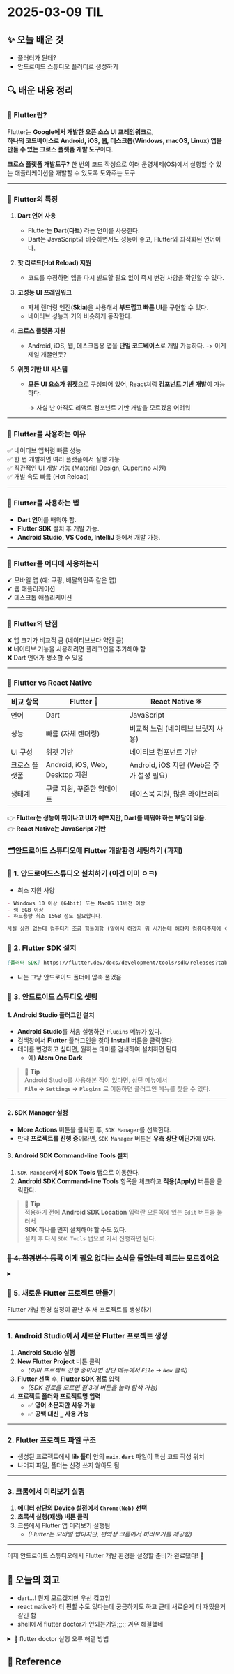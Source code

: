 # 2025-03-09 TIL

## ✨ 오늘 배운 것

- 플러터가 뭔데?
- 안드로이드 스튜디오 플러터로 생성하기

## 🔍 배운 내용 정리

### 🧙 Flutter란?

Flutter는 **Google에서 개발한 오픈 소스 UI 프레임워크**로,  
**하나의 코드베이스로 Android, iOS, 웹, 데스크톱(Windows, macOS, Linux) 앱을 만들 수 있는 크로스 플랫폼 개발 도구**이다.

**크로스 플랫폼 개발도구?** 한 번의 코드 작성으로 여러 운영체제(OS)에서 실행할 수 있는 애플리케이션을 개발할 수 있도록 도와주는 도구

---

### 🔹 Flutter의 특징

1. **Dart 언어 사용**

   - Flutter는 **Dart(다트)** 라는 언어를 사용한다.
   - Dart는 JavaScript와 비슷하면서도 성능이 좋고, Flutter와 최적화된 언어이다.

2. **핫 리로드(Hot Reload) 지원**

   - 코드를 수정하면 앱을 다시 빌드할 필요 없이 즉시 변경 사항을 확인할 수 있다.

3. **고성능 UI 프레임워크**

   - 자체 렌더링 엔진(**Skia**)을 사용해서 **부드럽고 빠른 UI**를 구현할 수 있다.
   - 네이티브 성능과 거의 비슷하게 동작한다.

4. **크로스 플랫폼 지원**

   - Android, iOS, 웹, 데스크톱용 앱을 **단일 코드베이스**로 개발 가능하다. -> 이게 제일 개꿀인듯?

5. **위젯 기반 UI 시스템**

   - **모든 UI 요소가 위젯**으로 구성되어 있어, React처럼 **컴포넌트 기반 개발**이 가능하다.

     -> 사실 난 아직도 리액트 컴포넌트 기반 개발을 모르겠음 어려워

---

### 🔹 Flutter를 사용하는 이유

✅ 네이티브 앱처럼 빠른 성능  
✅ 한 번 개발하면 여러 플랫폼에서 실행 가능  
✅ 직관적인 UI 개발 가능 (Material Design, Cupertino 지원)  
✅ 개발 속도 빠름 (Hot Reload)

---

### 🔹 Flutter를 사용하는 법

- **Dart 언어**를 배워야 함.
- **Flutter SDK** 설치 후 개발 가능.
- **Android Studio, VS Code, IntelliJ** 등에서 개발 가능.

---

### 🔹 Flutter를 어디에 사용하는지

✔ 모바일 앱 (예: 쿠팡, 배달의민족 같은 앱)  
✔ 웹 애플리케이션  
✔ 데스크톱 애플리케이션

---

### 🔹 Flutter의 단점

❌ 앱 크기가 비교적 큼 (네이티브보다 약간 큼)  
❌ 네이티브 기능을 사용하려면 플러그인을 추가해야 함  
❌ Dart 언어가 생소할 수 있음

---

### 🔹 Flutter vs React Native

| 비교 항목     | Flutter 🦋                      | React Native ⚛️                          |
| ------------- | ------------------------------- | ---------------------------------------- |
| 언어          | Dart                            | JavaScript                               |
| 성능          | 빠름 (자체 렌더링)              | 비교적 느림 (네이티브 브릿지 사용)       |
| UI 구성       | 위젯 기반                       | 네이티브 컴포넌트 기반                   |
| 크로스 플랫폼 | Android, iOS, Web, Desktop 지원 | Android, iOS 지원 (Web은 추가 설정 필요) |
| 생태계        | 구글 지원, 꾸준한 업데이트      | 페이스북 지원, 많은 라이브러리           |

👉 **Flutter는 성능이 뛰어나고 UI가 예쁘지만, Dart를 배워야 하는 부담이 있음.**  
👉 **React Native는 JavaScript 기반**

### 🗂️안드로이드 스튜디오에 Flutter 개발환경 세팅하기 (과제)

### 📌 1. 안드로이드스튜디오 설치하기 (이건 이미 ㅇㅋ)

- 최소 지원 사양

```markdown
- Windows 10 이상 (64bit) 또는 MacOS 11버전 이상
- 램 8GB 이상
- 하드용량 최소 15GB 정도 필요합니다.

사실 상관 없는데 컴퓨터가 조금 힘들어함 (알아서 하겠지 뭐 시키는데 해야지 컴퓨터주제에 ㅇㅅㅇ)
```

### 📌 2. Flutter SDK 설치

```markdown
[플러터 SDK] https://flutter.dev/docs/development/tools/sdk/releases?tab=windows
```

- 나는 그냥 안드로이드 폴더에 압축 풀었음

### 📌 3. 안드로이드 스튜디오 셋팅

#### 1. Android Studio 플러그인 설치

- **Android Studio**를 처음 실행하면 `Plugins` 메뉴가 있다.
- 검색창에서 **Flutter** 플러그인을 찾아 **Install** 버튼을 클릭한다.
- 테마를 변경하고 싶다면, 원하는 테마를 검색하여 설치하면 된다.
  - 예) **Atom One Dark**

> 📌 **Tip**  
> Android Studio를 사용해본 적이 있다면, 상단 메뉴에서  
> **`File` → `Settings` → `Plugins`** 로 이동하면 플러그인 메뉴를 찾을 수 있다.

---

#### 2. SDK Manager 설정

- **More Actions** 버튼을 클릭한 후, `SDK Manager`를 선택한다.
- 만약 **프로젝트를 진행 중**이라면, `SDK Manager` 버튼은 **우측 상단 어딘가**에 있다.

#### 3. Android SDK Command-line Tools 설치

1. `SDK Manager`에서 **SDK Tools** 탭으로 이동한다.
2. **Android SDK Command-line Tools** 항목을 체크하고 **적용(Apply)** 버튼을 클릭한다.

> 📌 **Tip**  
> 적용하기 전에 **Android SDK Location** 입력란 오른쪽에 있는 `Edit` 버튼을 눌러서  
> **SDK 하나를 먼저 설치해야 할 수도 있다.**  
> 설치 후 다시 `SDK Tools` 탭으로 가서 진행하면 된다.

### ~~📌 4. 환경변수 등록~~ 이게 필요 없다는 소식을 들었는데 펙트는 모르겠어요

<details>
<summary></summary>

#### 1. 시스템 환경 변수 설정

1. **Windows 검색창**에서 `'시스템 환경 변수 편집'`을 검색한다. _(띄어쓰기 주의)_
2. 환경 변수 설정 창이 뜨면 **환경 변수(Environment Variables)** 버튼을 클릭한다.
3. `Path` 항목을 찾아서 선택한 후 **편집(Edit)** 버튼을 클릭한다.
4. **새로 만들기(New)** 버튼을 눌러서 **Flutter 폴더 안의 `bin` 폴더의 전체 경로**를 입력한다.
   - _(경고: 남의 경로 따라치지 말고, 본인 경로를 입력하세요!)_

> 📌 **경로 확인 방법**
>
> - `bin` 폴더의 전체 경로를 모를 경우, **Flutter 폴더 안의 `bin` 폴더**로 들어간다.
> - 상단 **주소창의 경로**를 그대로 복사하여 붙여넣으면 된다.

---

#### 2. 환경변수 설정 확인 (`flutter doctor` 실행)

1. **Windows 검색창**에서 `PowerShell`을 검색하고 실행한다. ~~아 이거 관리자권한으로 실행해야했네...~~
2. 아래 명령어를 입력하고 `Enter`를 누른다.

   ```sh
   flutter doctor
   ```

---

</details>

### 📌 5. 새로운 Flutter 프로젝트 만들기

Flutter 개발 환경 설정이 끝난 후 새 프로젝트를 생성하기

---

### 1. Android Studio에서 새로운 Flutter 프로젝트 생성

1. **Android Studio 실행**
2. **New Flutter Project** 버튼 클릭
   - _(이미 프로젝트 진행 중이라면 상단 메뉴에서 `File` → `New` 클릭)_
3. **Flutter 선택** 후, **Flutter SDK 경로** 입력
   - _(SDK 경로를 모르면 점 3개 버튼을 눌러 탐색 가능)_
4. **프로젝트 폴더와 프로젝트명 입력**
   - ✅ **영어 소문자만 사용 가능**
   - ✅ **공백 대신 `_` 사용 가능**

---

### 2. Flutter 프로젝트 파일 구조

- 생성된 프로젝트에서 **lib 폴더** 안의 **`main.dart`** 파일이 핵심 코드 작성 위치
- 나머지 파일, 폴더는 신경 쓰지 않아도 됨

---

### 3. 크롬에서 미리보기 실행

1. **에디터 상단의 Device 설정에서 `Chrome(Web)` 선택**
2. **초록색 실행(재생) 버튼 클릭**
3. 크롬에서 Flutter 앱 미리보기 실행됨
   - _(Flutter는 모바일 앱이지만, 편의상 크롬에서 미리보기를 제공함)_

---

이제 안드로이드 스튜디오에서 Flutter 개발 환경을 설정할 준비가 완료됐다! 🚀

## 🤔 오늘의 회고

- dart...! 뭔지 모르겠지만 우선 킵고잉
- react native가 더 편할 수도 있다는데 궁금하기도 하고 근데 새로운게 더 재밌을거 같긴 함
- shell에서 flutter doctor가 안되는거임;;;;; 겨우 해결했네

<details>
<summary>📌 flutter doctor 실행 오류 해결 방법</summary>

```markdown
# 1️⃣ flutter doctor 명령어가 실행되지 않을 때 (나는 여전히 안돼)

Flutter 환경 변수를 다시 설정해야 한다.

- 설정 방법

1.  Windows 검색창에서 '시스템 환경 변수 편집'을 검색 후 실행
2.  '고급' 탭 → '환경 변수' 버튼 클릭
3.  '시스템 변수'에서 'Path' 항목 선택 후 '편집' 버튼 클릭
4.  '새로 만들기' 버튼을 눌러 Flutter 설치 위치의 bin 폴더 경로를 추가
    예: C:\flutter\bin (본인의 Flutter 설치 경로 입력!)
5.  모든 창을 닫고 CMD를 완전히 종료한 후 다시 실행하여 flutter doctor를 입력해 본다.

# 2️⃣ 환경 변수 설정 후 Android Studio가 실행되지 않을 때

Flutter SDK 경로 설정이 올바른지 확인해야 한다.

- 설정 방법

1.  Android Studio 실행
2.  상단 메뉴에서 'File' → 'Settings' → 'Languages & Frameworks' → 'Flutter'
3.  'Flutter SDK path'가 올바르게 설정되어 있는지 확인
    SDK 경로가 C:\flutter 또는 본인이 설치한 위치와 일치하는지 확인

안되면 재부팅 해야함 ㅇㅇ
```

</details>

## 📍 **Reference**
